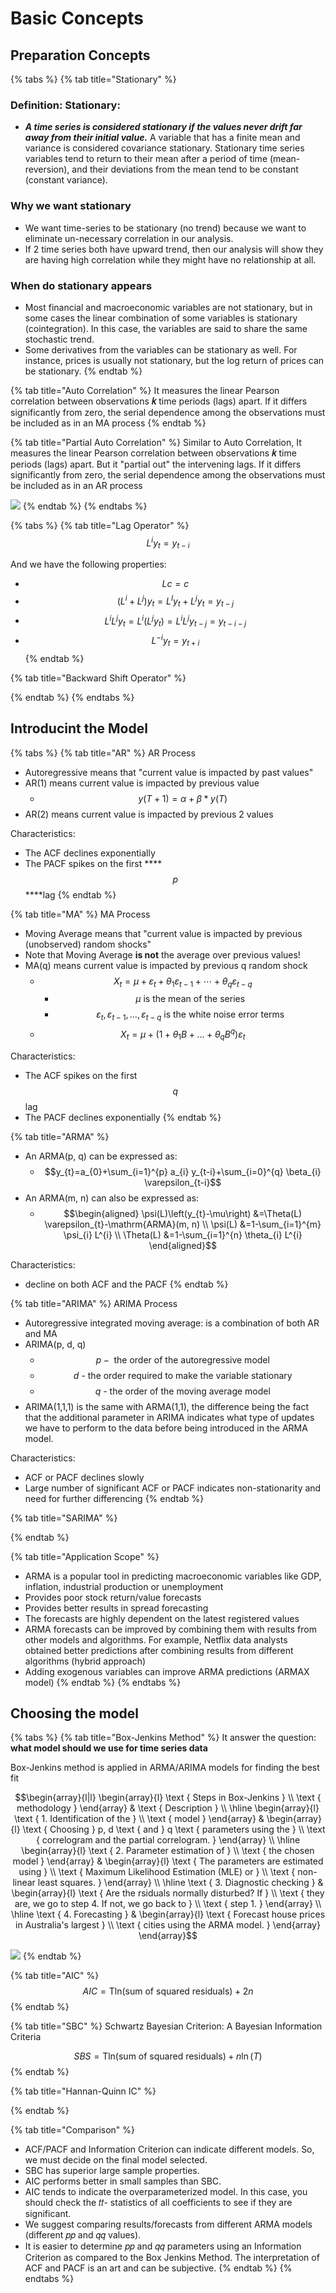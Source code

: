 # Basic Concepts

## Preparation Concepts

{% tabs %}
{% tab title="Stationary" %}
### Definition: Stationary:

* _**A time series is considered stationary if the values never drift far away from their initial value.**_ A variable that has a finite mean and variance is considered covariance stationary. Stationary time series variables tend to return to their mean after a period of time \(mean-reversion\), and their deviations from the mean tend to be constant \(constant variance\).

### Why we want stationary

* We want time-series to be stationary \(no trend\) because we want to eliminate un-necessary correlation in our analysis.
* If 2 time series both have upward trend, then our analysis will show they are having high correlation while they might have no relationship at all.

### When do stationary appears

* Most financial and macroeconomic variables are not stationary, but in some cases the linear combination of some variables is stationary \(cointegration\). In this case, the variables are said to share the same stochastic trend.
* Some derivatives from the variables can be stationary as well. For instance, prices is usually not stationary, but the log return of prices can be stationary.
{% endtab %}

{% tab title="Auto Correlation" %}
It measures the linear Pearson correlation between observations **𝑘** time periods \(lags\) apart. If it differs significantly from zero, the serial dependence among the observations must be included as in an MA process
{% endtab %}

{% tab title="Partial Auto Correlation" %}
Similar to Auto Correlation, It measures the linear Pearson correlation between observations **𝑘** time periods \(lags\) apart. But it "partial out" the intervening lags. If it differs significantly from zero, the serial dependence among the observations must be included as in an AR process

![](../../.gitbook/assets/screen-shot-2020-12-31-at-6.17.03-pm.png)
{% endtab %}
{% endtabs %}

{% tabs %}
{% tab title="Lag Operator" %}
$$L^{i} y_{t}=y_{t-i}$$ 

And we have the following properties:

* $$L c=c$$ 
* $$\left(L^{i}+L^{j}\right) y_{t}=L^{I} y_{t}+L^{j} y_{t}=y_{t-j}$$ 
* $$L^{i} L^{j} y_{t}=L^{i}\left(L^{j} y_{t}\right)=L^{i} L^{j} y_{t-j}=y_{t-i-j}$$ 
* $$L^{-i} y_{t}=y_{t+i}$$ 
{% endtab %}

{% tab title="Backward Shift Operator" %}

{% endtab %}
{% endtabs %}

## Introducint the Model

{% tabs %}
{% tab title="AR" %}
AR Process

* Autoregressive means that "current value is impacted by past values"
* AR\(1\) means current value is impacted by previous value
  * $$y(T+1)=\alpha+\beta * y(T)$$ 
* AR\(2\) means current value is impacted by previous 2 values

Characteristics:

* The ACF declines exponentially 
* The PACF spikes on the first ****$$p$$ ****lag
{% endtab %}

{% tab title="MA" %}
MA Process

* Moving Average means that "current value is impacted by previous \(unobserved\) random shocks"
* Note that Moving Average **is not** the average over previous values!
* MA\(q\) means current value is impacted by previous q random shock
  * $$X_{t}=\mu+\varepsilon_{t}+\theta_{1} \varepsilon_{t-1}+\cdots+\theta_{q} \varepsilon_{t-q}$$ 
    * $$\mu \text { is the mean of the series }$$ 
    * $$\varepsilon_{t}, \varepsilon_{t-1}, \ldots, \varepsilon_{t-q} \text { is the white noise error terms }$$
  * $$X_{t}=\mu+\left(1+\theta_{1} B+\ldots+\theta_{q} B^{q}\right) \varepsilon_{t}$$ 

Characteristics:

* The ACF spikes on the first $$q$$ lag 
* The PACF declines exponentially
{% endtab %}

{% tab title="ARMA" %}
* An ARMA\(p, q\) can be expressed as:
  * $$y_{t}=a_{0}+\sum_{i=1}^{p} a_{i} y_{t-i}+\sum_{i=0}^{q} \beta_{i} \varepsilon_{t-i}$$ 
* An ARMA\(m, n\) can also be expressed as:
  * $$\begin{aligned} \psi(L)\left(y_{t}-\mu\right) &=\Theta(L) \varepsilon_{t}-\mathrm{ARMA}(m, n) \\ \psi(L) &=1-\sum_{i=1}^{m} \psi_{i} L^{i} \\ \Theta(L) &=1-\sum_{i=1}^{n} \theta_{i} L^{i} \end{aligned}$$ 

Characteristics:

* decline on both ACF and the PACF
{% endtab %}

{% tab title="ARIMA" %}
ARIMA Process

* Autoregressive integrated moving average: is a combination of both AR and MA
* ARIMA\(p, d, q\)
  * $$p-\text { the order of the autoregressive model }$$ 
  * $$d \text { - the order required to make the variable stationary }$$ 
  * $$q \text { - the order of the moving average model }$$ 
* ARIMA\(1,1,1\) is the same with ARMA\(1,1\), the difference being the fact that the additional parameter in ARIMA indicates what type of updates we have to perform to the data before being introduced in the ARMA model.

Characteristics:

* ACF or PACF declines slowly
* Large number of significant ACF or PACF indicates non-stationarity and need for further differencing
{% endtab %}

{% tab title="SARIMA" %}

{% endtab %}

{% tab title="Application Scope" %}


* ARMA is a popular tool in predicting macroeconomic variables like GDP, inflation, industrial production or unemployment
* Provides poor stock return/value forecasts
* Provides better results in spread forecasting
* The forecasts are highly dependent on the latest registered values
* ARMA forecasts can be improved by combining them with results from other models and algorithms. For example, Netflix data analysts obtained better predictions after combining results from different algorithms \(hybrid approach\)
* Adding exogenous variables can improve ARMA predictions \(ARMAX model\)
{% endtab %}
{% endtabs %}

## Choosing the model

{% tabs %}
{% tab title="Box-Jenkins Method" %}
It answer the question: **what model should we use for time series data**

Box-Jenkins method is applied in ARMA/ARIMA models for finding the best fit

$$\begin{array}{l|l} \begin{array}{l} \text { Steps in Box-Jenkins } \\ \text { methodology } \end{array} & \text { Description } \\ \hline \begin{array}{l} \text { 1. Identification of the } \\ \text { model } \end{array} & \begin{array}{l} \text { Choosing } p, d \text { and } q \text { parameters using the } \\ \text { correlogram and the partial correlogram. } \end{array} \\ \hline \begin{array}{l} \text { 2. Parameter estimation of } \\ \text { the chosen model } \end{array} & \begin{array}{l} \text { The parameters are estimated using } \\ \text { Maximum Likelihood Estimation (MLE) or } \\ \text { non-linear least squares. } \end{array} \\ \hline \text { 3. Diagnostic checking } & \begin{array}{l} \text { Are the rsiduals normally disturbed? If } \\ \text { they are, we go to step 4. If not, we go back to } \\ \text { step 1. } \end{array} \\ \hline \text { 4. Forecasting } & \begin{array}{l} \text { Forecast house prices in Australia's largest } \\ \text { cities using the ARMA model. } \end{array} \end{array}$$ 

![](../../.gitbook/assets/screen-shot-2020-12-31-at-6.16.18-pm.png)
{% endtab %}

{% tab title="AIC" %}
$$A I C=\text {Tln}(\text {sum of squared residuals})+2 n$$ 
{% endtab %}

{% tab title="SBC" %}
Schwartz Bayesian Criterion: A Bayesian Information Criteria

$$S B S=\text {Tln}(\text {sum of squared residuals})+n \ln (T)$$ 
{% endtab %}

{% tab title="Hannan-Quinn IC" %}

{% endtab %}

{% tab title="Comparison" %}


* ACF/PACF and Information Criterion can indicate different models. So, we must decide on the final model selected.
* SBC has superior large sample properties.
* AIC performs better in small samples than SBC.
* AIC tends to indicate the overparameterized model. In this case, you should check the 𝑡𝑡- statistics of all coefficients to see if they are significant.
* We suggest comparing results/forecasts from different ARMA models \(different 𝑝𝑝 and 𝑞𝑞 values\).
* It is easier to determine 𝑝𝑝 and 𝑞𝑞 parameters using an Information Criterion as compared to the Box Jenkins Method. The interpretation of ACF and PACF is an art and can be subjective.
{% endtab %}
{% endtabs %}

